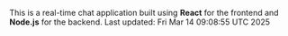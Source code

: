 This is a real-time chat application built using **React** for the frontend and **Node.js** for the backend.
Last updated: Fri Mar 14 09:08:55 UTC 2025
